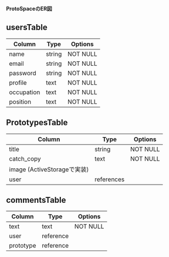 __ProtoSpaceのER図__

## usersTable

| Column    | Type   | Options     |
| --------  | ------ | ----------- |
| name      | string | NOT NULL    |
| email     | string | NOT NULL    |
| password  | string | NOT NULL    |
| profile   | text   | NOT NULL    |
| occupation| text   | NOT NULL    |
| position  | text   | NOT NULL    |

## PrototypesTable

| Column    | Type       | Options     |
| --------  | -----      | ----------- |
| title     | string     | NOT NULL    |
| catch_copy| text       | NOT NULL    |
| image (ActiveStorageで実装)           |
| user      |references  |             |

## commentsTable

| Column    | Type       | Options     |
| --------  | -----      | ----------  |
| text      | text       | NOT NULL    |
| user      | reference  |             |
| prototype | reference  |             |